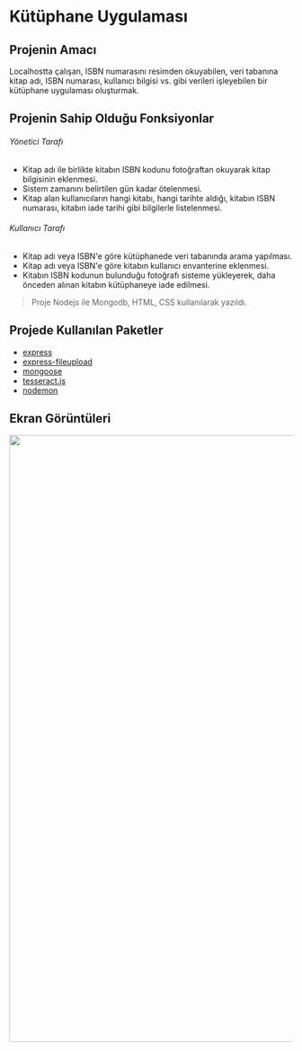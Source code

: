 # Kütüphane Uygulaması

## Projenin Amacı 
Localhostta çalışan, ISBN numarasını resimden okuyabilen, veri tabanına kitap adı, ISBN numarası, kullanıcı bilgisi vs. gibi verileri işleyebilen bir kütüphane uygulaması oluşturmak.

## Projenin Sahip Olduğu Fonksiyonlar
###### Yönetici Tarafı
- Kitap adı ile birlikte kitabın ISBN kodunu fotoğraftan okuyarak kitap bilgisinin eklenmesi.
- Sistem zamanını belirtilen gün kadar ötelenmesi.
- Kitap alan kullanıcıların hangi kitabı, hangi tarihte aldığı, kitabın ISBN numarası, kitabın iade tarihi gibi bilgilerle listelenmesi.

###### Kullanıcı Tarafı
- Kitap adı veya ISBN'e göre kütüphanede veri tabanında arama yapılması.
- Kitap adı veya ISBN'e göre kitabın kullanıcı envanterine eklenmesi.
- Kitabın ISBN kodunun bulunduğu fotoğrafı sisteme yükleyerek, daha önceden alınan kitabın kütüphaneye iade edilmesi.

> Proje Nodejs ile Mongodb, HTML, CSS kullanılarak yazıldı.

## Projede Kullanılan Paketler
- [express](https://expressjs.com)
- [express-fileupload](https://www.npmjs.com/package/express-fileupload)
- [mongoose](https://mongoosejs.com)
- [tesseract.js](https://github.com/naptha/tesseract.js#installation)
- [nodemon](https://www.npmjs.com/package/nodemon)

## Ekran Görüntüleri
<img src="https://imgyukle.com/i/rMtijR" height="1080">

